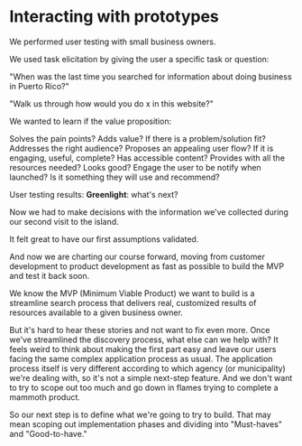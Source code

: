 # Interacting with prototypes

We performed user testing with small business owners.

We used task elicitation by giving the user a specific task or question:

"When was the last time you searched for information about doing business in Puerto Rico?"

"Walk us through how would you do x in this website?"

We wanted to learn if the value proposition:

Solves the pain points? Adds value? If there is a problem/solution fit?
Addresses the right audience?
Proposes an appealing user flow? If it is engaging, useful, complete?
Has accessible content? Provides with all the resources needed?
Looks good?
Engage the user to be notify when launched?
Is it something they will use and recommend?

User testing results: **Greenlight**: what's next?

Now we had to make decisions with the information we've collected during our second visit to the island.

It felt great to have our first assumptions validated.

And now we  are charting our course forward, moving from customer development to product development as fast as possible to build the MVP and test it back soon.

We know the MVP (Minimum Viable Product) we want to build is a streamline search process that delivers real, customized results of resources available to a given business owner.

But it's hard to hear these stories and not want to fix even more. Once we've streamlined the discovery process, what else can we help with? It feels weird to think about making the first part easy and leave our users facing the same complex application process as usual. The application process itself is very different according to which agency (or municipality) we're dealing with, so it's not a simple next-step feature. And we don't want to try to scope out too much and go down in flames trying to complete a mammoth product.

So our next step is to define what we're going to try to build. That may mean scoping out implementation phases and dividing into "Must-haves" and "Good-to-have."
